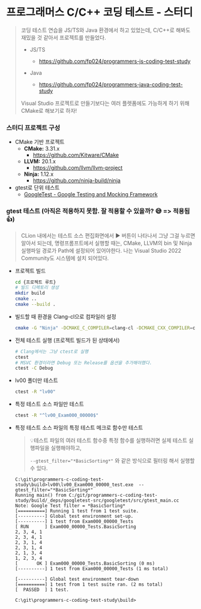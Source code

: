 # 프로그래머스 C/C++ 코딩 테스트 - 스터디

> 코딩 테스트 연습을 JS/TS와 Java 환경에서 하고 있었는데, C/C++로 해봐도 재밌을 것 같아서 프로젝트를 만들었다.
>
> * JS/TS
>   * https://github.com/fp024/programmers-js-coding-test-study
>
> * Java
>   * https://github.com/fp024/programmers-java-coding-test-study
>
>
> Visual Studio 프로젝트로 만들기보다는 여러 플렛폼에도 가능하게 하기 위해 CMake로 해보기로 하자!
>



### 스터디 프로젝트  구성

* CMake 기반 프로젝트
  * **CMake:** 3.31.x
    * https://github.com/Kitware/CMake
  * **LLVM:** 20.1.x
    * https://github.com/llvm/llvm-project
  * **Ninja:** 1.12.x
    * https://github.com/ninja-build/ninja
* gtest로 단위 테스트
  * [GoogleTest - Google Testing and Mocking Framework](https://github.com/google/googletest)



### gtest 테스트 (아직은 적용하지 못함. 잘 적용할 수 있을까? 😅 => 적용됨 👍)

> CLion 내에서는 테스트 소스 편집화면에서  ▶️ 버튼이 나타나서 그냥 그걸 누르면 알아서 되는데,
> 명령프롬프트에서 실행할 때는, CMake, LLVM의 bin 및 Ninja 실행파일 경로가 Path에 설정되어 있어야한다.
> 나는 Visual Studio 2022 Community도 시스템에 설치 되어있다.
>

* 프로젝트 빌드

  ```sh
  cd {프로젝트 루트}
  # 빌드 디렉토리 생성
  mkdir build
  cmake ..
  cmake --build .
  ```
* 빌드할 때 환경을 Clang-cl으로 컴파일러 설정
  ```sh
  cmake -G "Ninja" -DCMAKE_C_COMPILER=clang-cl -DCMAKE_CXX_COMPILER=clang-cl ..
  ```

* 전체 테스트 실행 (프로젝트 빌드가 된 상태에서)

  ```sh
  # Clang에서는 그냥 ctest로 실행
  ctest
  # MSVC 환경이라면 Debug 또는 Release를 옵션을 추가해야했다.
  ctest -C Debug
  ```

* lv00 폴더만 테스트

  ```sh
  ctest -R "lv00"
  ```

* 특정 테스트 소스 파일만 테스트

  ```sh
  ctest -R "^lv00_Exam000_00000$"
  ```


* 특정 테스트 소스 파일의 특정 테스트 메크로 함수만 테스트
  > 💡테스트 파일의 여러 테스트 함수중 특정 함수를 실행하려면 실제 테스트 실행파일을 실행해야하고,
  >
  > `--gtest_filter="*BasicSorting*"` 와 같은 방식으로 필터링 해서 실행할 수 있다.
  
  ```
  C:\git\programmers-c-coding-test-study\build>lv00\lv00_Exam000_00000_test.exe  --gtest_filter="*BasicSorting*"
  Running main() from C:/git/programmers-c-coding-test-study/build/_deps/googletest-src/googletest/src/gtest_main.cc
  Note: Google Test filter = *BasicSorting*
  [==========] Running 1 test from 1 test suite.
  [----------] Global test environment set-up.
  [----------] 1 test from Exam000_00000_Tests
  [ RUN      ] Exam000_00000_Tests.BasicSorting
  2, 3, 4, 1
  2, 3, 4, 1
  2, 3, 1, 4
  2, 3, 1, 4
  2, 1, 3, 4
  1, 2, 3, 4
  [       OK ] Exam000_00000_Tests.BasicSorting (0 ms)
  [----------] 1 test from Exam000_00000_Tests (1 ms total)
  
  [----------] Global test environment tear-down
  [==========] 1 test from 1 test suite ran. (2 ms total)
  [  PASSED  ] 1 test.
  
  C:\git\programmers-c-coding-test-study\build>
  ```
